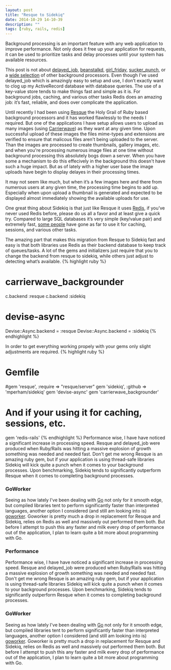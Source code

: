 ```yaml
---
layout: post
title: "Resque to Sidekiq"
date: 2014-10-29 14-10-39
description: ""
tags: [ruby, rails, redis]
---
```

Background processing is an important feature with any web application to improve performance.
Not only does it free up your application for requests, it can be used to prioritize tasks and delay processes until your system has available resources.

This post is not about [delayed_job](https://github.com/collectiveidea/delayed_job), [beanstalkd](https://kr.github.io/beanstalkd/), [girl_friday](https://github.com/mperham/girl_friday), [sucker_punch](https://github.com/brandonhilkert/sucker_punch), or a [wide selection](https://www.ruby-toolbox.com/categories/Background_Jobs) of other background processors.
Even though I’ve used delayed_job which is amazingly easy to setup and use, I don’t exactly want to clog up my ActiveRecord database with database queries. The use of a key-value store tends to make things fast and simple as it is.
For background jobs, caching, and various other tasks Redis does an amazing job: it’s fast, reliable, and does over complicate the application.

Until recently I had been using [Resque](https://github.com/resque/resque) the Holy Grail of Ruby based background processors and it has worked flawlessly to the needs I required.
But one of the applications I have setup allows users to upload as many images \(using [Carrierwave](https://github.com/carrierwaveuploader/carrierwave)\) as they want at any given time.
Upon successful upload of these images the files mime-types and extensions are verified to ensure that malicous files aren't being uploaded to the server.
Than the images are processed to create thumbnails, gallery images, etc. and when you're processing numerous image files at one time without background processing this absolutely bogs down a server.
When you have some a mechanism to do this effecively in the background this doesn't have such a huge impact. But as of lately with a higher user base the image uploads have begin to display delayes in their processing times.


It may not seem like much, but when it’s a few images here and there from numerous users at any given time, the processing time begins to add up.
Especially when upon upload a thumbnail is generated and expected to be displayed almost immediately showing the available uploads for use.


One great thing about Sidekiq is that just like Resque it uses [Redis](http://redis.io/), if you’ve never used Redis before, please do us all a favor and at least give a quick try.
Compared to large SQL databases it’s very simple (key/value pair) and extremely fast, [some people](https://github.com/redis-store/redis-rails) have gone as far to use it for caching, sessions, and various other tasks.


The amazing part that makes this migration from Resque to Sidekiq fast and easy is that both libraries use Redis as their backend database to keep track of queues/tasks.
A lot of the gems and initializers just require that you to change the backend from resque to sidekiq, while others just adjust to detecting what’s available.
{% highlight ruby %}
# carrierwave_backgrounder
c.backend :resque
c.backend :sidekiq

# devise-async
Devise::Async.backend = :resque
Devise::Async.backend = :sidekiq
{% endhighlight %}

In order to get everything working propely with your gems only slight adjustments are required.
{% highlight ruby %}
# Gemfile

#gem 'resque', :require => "resque/server"
gem 'sidekiq', :github => 'mperham/sidekiq'
gem 'devise-async'
gem 'carrierwave_backgrounder'

# And if your using it for caching, sessions, etc.
gem 'redis-rails'
{% endhighlight %}
Performance wise, I have have noticed a significant increase in processing speed. Resque and delayed_job were produced when Ruby/Rails was
hitting a massive explosion of growth something was needed and needed fast. Don't get me wrong Resque is an amazing ruby gem, but if your
application is using thread-safe libraries Sidekiq will kick quite a punch when it comes to your background processes.
Upon benchmarking, Sidekiq tends to significantly outperform Resque when it comes to completing background processes.

### GoWorker
Seeing as how lately I've been dealing with [Go](http://golang.org/) not only for it smooth edge, but compiled libraries tent to perform significantly faster than interpreted languages, another option I considered (and still am looking into is) [goworker](http://www.goworker.org/).
Goworker is pretty much a drop in replacement for Resque and Sidekiq, relies on Redis as well and massively out performed them both.
But before I attempt to push this any faster and milk every drop of performance out of the application, I plan to learn quite a bit more about programming with Go.

### Performance
Performance wise, I have have noticed a significant increase in processing speed. Resque and delayed_job were produced when Ruby/Rails was
hitting a massive explosion of growth something was needed and needed fast. Don't get me wrong Resque is an amazing ruby gem, but if your
application is using thread-safe libraries Sidekiq will kick quite a punch when it comes to your background processes.
Upon benchmarking, Sidekiq tends to significantly outperform Resque when it comes to completing background processes.

### GoWorker
Seeing as how lately I've been dealing with [Go](http://golang.org/) not only for it smooth edge, but compiled libraries tent to perform significantly faster than interpreted languages, another option I considered (and still am looking into is) [goworker](http://www.goworker.org/).
Goworker is pretty much a drop in replacement for Resque and Sidekiq, relies on Redis as well and massively out performed them both.
But before I attempt to push this any faster and milk every drop of performance out of the application, I plan to learn quite a bit more about programming with Go.
